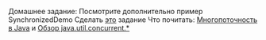 Домашнее задание:
	Посмотрите дополнительно пример SynchronizedDemo
	Сделать [это](https://github.com/Gamzat/NCEdu2015/tree/master/seminars/s1/homework/README.md) задание
Что почитать:
	[Многопоточность в Java](http://habrahabr.ru/post/164487/) и 
	[Обзор java.util.concurrent.*](http://habrahabr.ru/company/luxoft/blog/157273/)
